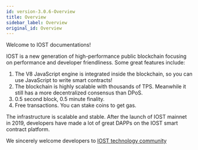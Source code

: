 ```yaml
---
id: version-3.0.6-Overview
title: Overview
sidebar_label: Overview
original_id: Overview
---
```


Welcome to IOST documentations!

IOST is a new generation of high-performance public blockchain focusing on performance and developer friendliness. Some great features include:

1. The V8 JavaScript engine is integrated inside the blockchain, so you can use JavaScript to write smart contracts!
2. The blockchain is highly scalable with thousands of TPS. Meanwhile it still has a more decentralized consensus than DPoS.
3. 0.5 second block, 0.5 minute finality.
4. Free transactions. You can stake coins to get gas.

The infrastructure is scalable and stable. After the launch of IOST mainnet in 2019, developers have made a lot of great DAPPs on the IOST smart contract platform.   

We sincerely welcome developers to [IOST technology community](https://t.me/iostdev)
